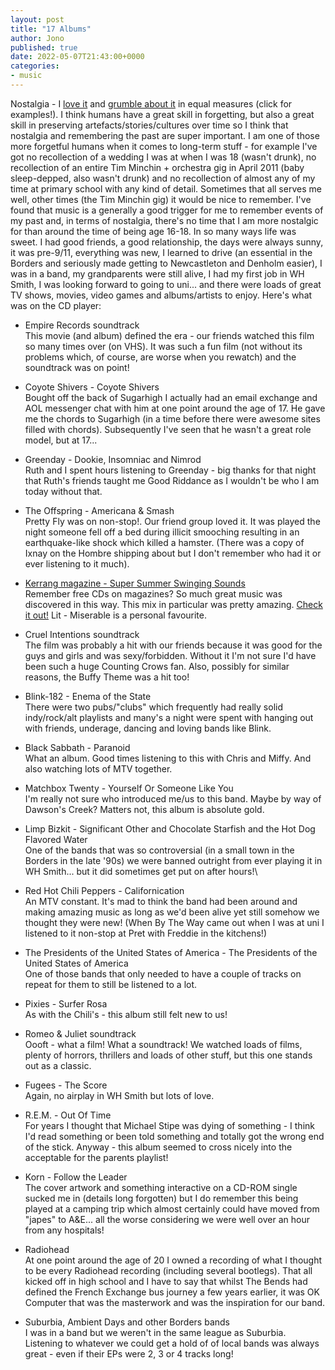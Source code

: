 ```yaml
---
layout: post
title: "17 Albums"
author: Jono
published: true
date: 2022-05-07T21:43:00+0000
categories:
- music
---
```

Nostalgia - I [love it](https://en.wikipedia.org/wiki/Stranger_Things) and [grumble about it](https://en.wikipedia.org/wiki/T2_Trainspotting) in equal measures (click for examples!). I think humans have a great skill in forgetting, but also a great skill in preserving artefacts/stories/cultures over time so I think that nostalgia and remembering the past are super important. I am one of those more forgetful humans when it comes to long-term stuff - for example I've got no recollection of a wedding I was at when I was 18 (wasn't drunk), no recollection of an entire Tim Minchin + orchestra gig in April 2011 (baby sleep-depped, also wasn't drunk) and no recollection of almost any of my time at primary school with any kind of detail. Sometimes that all serves me well, other times (the Tim Minchin gig) it would be nice to remember. I've found that music is a generally a good trigger for me to remember events of my past and, in terms of nostalgia, there's no time that I am more nostalgic for than around the time of being age 16-18. In so many ways life was sweet. I had good friends, a good relationship, the days were always sunny, it was pre-9/11, everything was new, I learned to drive (an essential in the Borders and seriously made getting to Newcastleton and Denholm easier), I was in a band, my grandparents were still alive, I had my first job in WH Smith, I was looking forward to going to uni... and there were loads of great TV shows, movies, video games and albums/artists to enjoy. Here's what was on the CD player:

-   Empire Records soundtrack\
    This movie (and album) defined the era - our friends watched this film so many times over (on VHS). It was such a fun film (not without its problems which, of course, are worse when you rewatch) and the soundtrack was on point!

-   Coyote Shivers - Coyote Shivers\
    Bought off the back of Sugarhigh I actually had an email exchange and AOL messenger chat with him at one point around the age of 17. He gave me the chords to Sugarhigh (in a time before there were awesome sites filled with chords). Subsequently I've seen that he wasn't a great role model, but at 17...

-   Greenday - Dookie, Insomniac and Nimrod\
    Ruth and I spent hours listening to Greenday - big thanks for that night that Ruth's friends taught me Good Riddance as I wouldn't be who I am today without that.

-   The Offspring - Americana & Smash\
    Pretty Fly was on non-stop!. Our friend group loved it. It was played the night someone fell off a bed during illicit smooching resulting in an earthquake-like shock which killed a hamster. (There was a copy of Ixnay on the Hombre shipping about but I don't remember who had it or ever listening to it much).

-   [Kerrang magazine - Super Summer Swinging Sounds\
    ](https://www.discogs.com/release/3557877-Various-Super-Summer-Swinging-Sounds)Remember free CDs on magazines? So much great music was discovered in this way. This mix in particular was pretty amazing. [Check it out!](https://www.youtube.com/playlist?list=PLc3-HN0QXHDoKmW9YMBP5OMmYk7V8ZBjH) Lit - Miserable is a personal favourite.

-   Cruel Intentions soundtrack\
    The film was probably a hit with our friends because it was good for the guys and girls and was sexy/forbidden. Without it I'm not sure I'd have been such a huge Counting Crows fan. Also, possibly for similar reasons, the Buffy Theme was a hit too!

-   Blink-182 - Enema of the State\
    There were two pubs/"clubs" which frequently had really solid indy/rock/alt playlists and many's a night were spent with hanging out with friends, underage, dancing and loving bands like Blink.

-   Black Sabbath - Paranoid\
    What an album. Good times listening to this with Chris and Miffy. And also watching lots of MTV together.

-   Matchbox Twenty - Yourself Or Someone Like You\
    I'm really not sure who introduced me/us to this band. Maybe by way of Dawson's Creek? Matters not, this album is absolute gold.

-   Limp Bizkit - Significant Other and Chocolate Starfish and the Hot Dog Flavored Water\
    One of the bands that was so controversial (in a small town in the Borders in the late '90s) we were banned outright from ever playing it in WH Smith... but it did sometimes get put on after hours!\

-   Red Hot Chili Peppers - Californication\
    An MTV constant. It's mad to think the band had been around and making amazing music as long as we'd been alive yet still somehow we thought they were new! (When By The Way came out when I was at uni I listened to it non-stop at Pret with Freddie in the kitchens!)

-   The Presidents of the United States of America - The Presidents of the United States of America\
    One of those bands that only needed to have a couple of tracks on repeat for them to still be listened to a lot.

-   Pixies - Surfer Rosa\
    As with the Chili's - this album still felt new to us!

-   Romeo & Juliet soundtrack\
    Oooft - what a film! What a soundtrack! We watched loads of films, plenty of horrors, thrillers and loads of other stuff, but this one stands out as a classic.

-   Fugees - The Score\
    Again, no airplay in WH Smith but lots of love.

-   R.E.M. - Out Of Time\
    For years I thought that Michael Stipe was dying of something - I think I'd read something or been told something and totally got the wrong end of the stick. Anyway - this album seemed to cross nicely into the acceptable for the parents playlist!

-   Korn - Follow the Leader\
    The cover artwork and something interactive on a CD-ROM single sucked me in (details long forgotten) but I do remember this being played at a camping trip which almost certainly could have moved from "japes" to A&E... all the worse considering we were well over an hour from any hospitals!

-   Radiohead\
    At one point around the age of 20 I owned a recording of what I thought to be every Radiohead recording (including several bootlegs). That all kicked off in high school and I have to say that whilst The Bends had defined the French Exchange bus journey a few years earlier, it was OK Computer that was the masterwork and was the inspiration for our band.

-   Suburbia, Ambient Days and other Borders bands\
    I was in a band but we weren't in the same league as Suburbia. Listening to whatever we could get a hold of of local bands was always great - even if their EPs were 2, 3 or 4 tracks long!
